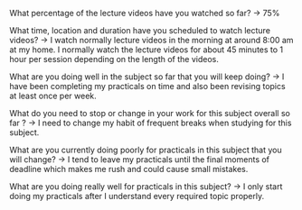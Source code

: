 What percentage of the lecture videos have you watched so far?
-> 75%

What time, location and duration have you scheduled to watch lecture videos?
-> I watch normally lecture videos in the morning at around 8:00 am at my home. I normally watch the lecture videos for about 45 minutes to 1 hour per session depending on the length of the videos.

What are you doing well in the subject so far that you will keep doing?
-> I have been completing my practicals on time and also been revising topics at least once per week.

What do you need to stop or change in your work for this subject overall so far ?
-> I need to change my habit of frequent breaks when studying for this subject.

What are you currently doing poorly for practicals in this subject that you will change?
-> I tend to leave my practicals until the final moments of deadline which makes me rush and could cause small mistakes.

What are you doing really well for practicals in this subject?
-> I only start doing my practicals after I understand every required topic properly.